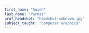 ```yaml
---
first_name: "Anish"
last_name: "Parmas"
prof_headshot: "headshot-unknown.jpg"
subject_taught: "Computer Graphics"
---
```

